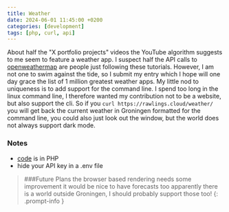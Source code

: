 ```yaml
---
title: Weather
date: 2024-06-01 11:45:00 +0200
categories: [development]
tags: [php, curl, api]
---
```


About half the "X portfolio projects" videos the YouTube algorithm suggests to me seem to feature a weather app. I suspect half the API calls to [openweathermap](https://openweathermap.org) are people just following these tutorials. However, I am not one to swim against the tide, so I submit my entry which I hope will one day grace the list of 1 million greatest weather apps. My little nod to uniqueness is to add support for the command line. I spend too long in the linux command line, I therefore wanted my contribution not to be a website, but also support the cli. So if you `curl https://rawlings.cloud/weather/` you will get back the current weather in Groningen formatted for the command line, you could also just look out the window, but the world does not always support dark mode.

### Notes

- [code](https://github.com/startung/weather) is in PHP
- hide your API key in a .env file

> ###Future Plans
> the browser based rendering needs some improvement
> it would be nice to have forecasts too
> apparently there is a world outside Groningen, I should probably support those too!
{: .prompt-info }

